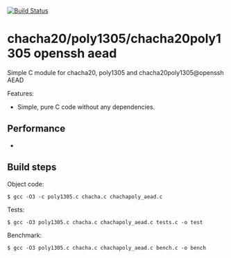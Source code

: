 [![Build Status](https://travis-ci.org/jonasschnelli/chacha20poly1305.svg?branch=master)](https://travis-ci.org/jonasschnelli/chacha20poly1305) 

chacha20/poly1305/chacha20poly1305 openssh aead
=====

Simple C module for chacha20, poly1305 and chacha20poly1305@openssh AEAD

Features:
* Simple, pure C code without any dependencies.

Performance
-----------

-

Build steps
-----------

Object code:

    $ gcc -O3 -c poly1305.c chacha.c chachapoly_aead.c

Tests:

    $ gcc -O3 poly1305.c chacha.c chachapoly_aead.c tests.c -o test

Benchmark:

    $ gcc -O3 poly1305.c chacha.c chachapoly_aead.c bench.c -o bench
    